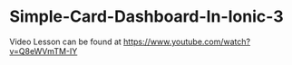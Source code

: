 # Simple-Card-Dashboard-In-Ionic-3

Video Lesson can be found at https://www.youtube.com/watch?v=Q8eWVmTM-IY
